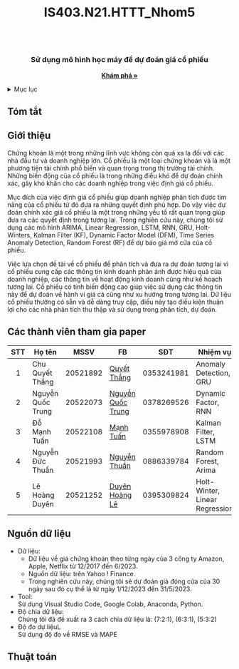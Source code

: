 # <h1 align="center">IS403.N21.HTTT_Nhom5<h1>

  
<!-- PROJECT LOGO -->
<br />
<div align="center">
  <a href="">
  </a>

  <h3 align="center">Sử dụng mô hình học máy để dự đoán giá cổ phiếu</h3>

  <p align="center">
    <a href="https://github.com/QuocTrungNQT/IS403.N21.HTTT_Nhom5"><strong>Khám phá »</strong></a>
  </p>
</div>

  
  
  <!-- TABLE OF CONTENTS -->
<details>
  <summary>Mục lục</summary>
  <ol>
    <li>
      <a href="#abtract">Tóm tắt</a>
    </li>
    <li>
      <a href="#introduce">Giới thiệu</a>
    </li>
    <li><a href="#memeberslist">Danh sách thành viên</a></li>
    <li>
      <a href="#material">Nguồn dữ liệu</a>
    </li>
    <li><a href="#model">Thuật toán</a></li>
  </ol>
</details>
  
  
  <!-- ABOUT THE PROJECT -->
## <h2 id="abstract">Tóm tắt</h2>
## <h2 id="introduce">Giới thiệu</h2>
  <p>Chứng khoán là một trong những lĩnh vực không còn quá xa lạ đối với các nhà đầu tư và doanh nghiệp lớn. Cổ phiếu là một loại chứng khoán và là một phương tiện tài chính phổ biến và quan trọng trong thị trường tài chính. Những biến động của cổ phiếu là trong những điều khó để dự đoán chính xác, gây khó khăn cho các doanh nghiệp trong việc định giá cổ phiếu.</p>
  <p>Mục đích của việc định giá cổ phiếu giúp doanh nghiệp phân tích được tìm năng của cổ phiếu từ đó đưa ra những quyết định phù hợp. Do vậy việc dự đoán chính xác giá cổ phiếu là một trong những yếu tố rất quan trọng giúp đưa ra các quyết định trong tương lai. Trong nghiên cứu này, chúng tôi sử dụng các mô hình ARIMA, Linear Regression, LSTM, RNN, GRU, Holt-Winters, Kalman Filter (KF), Dynamic Factor Model (DFM), Time Series Anomaly Detection, Random Forest (RF) để dự báo giá mở cửa của cổ phiếu.</p>
  <p>Việc lựa chọn đề tài về cổ phiếu để phân tích và đưa ra dự đoán tương lai vì cổ phiếu cung cấp các thông tin kinh doanh phản ánh được hiệu quả của doanh nghiệp, các thông tin về hoạt động kinh doanh cũng như kế hoạch tương lai. Cổ phiếu có tính biến động cao giúp việc sử dụng các thông tin này để dự đoán về hành vi giá cả cũng như xu hướng trong tương lai. Dữ liệu cổ phiếu thường có sẵn và dễ dàng truy cập, điều này tạo điều kiện thuận lợi cho các nhà phân tích thu thập và sử dụng trong phân tích, dự đoán.</p>
<h2 id="memberslist">Các thành viên tham gia paper</h2>
 
| STT| Họ tên            | MSSV     | FB                                                                           |   SĐT     |            Nhiệm vụ            |
|:--:|-------------------|----------|------------------------------------------------------------------------------|-----------|--------------------------------|
| 1  | Chu Quyết Thắng   | 20521892 |[Quyết Thắng](https://www.facebook.com/chuquyetthang2952)                     |0353241981 | Anomaly Detection, GRU         |
| 2  | Nguyễn Quốc Trung | 20522073 |[Nguyễn Quốc Trung](https://www.facebook.com/QuocTrung.0101)                  |0378269526 | Dynamic Factor, RNN            | 
| 3  | Đỗ Mạnh Tuấn      | 20522108 |[Mạnh Tuấn](https://www.facebook.com/23072002td)                              |0355978908 | Kalman Filter, LSTM            |
| 4  | Nguyễn Đức Thuần  | 20521993 |[Nguyễn Thuần](https://www.facebook.com/profile.php?id=100091965523539)       |0886339784 | Random Forest, Arima           |
| 5  | Lê Hoàng Duyên    | 20521252 |[Duyên Hoàng Lê](https://www.facebook.com/profile.php?id=100012111349079)     |0395309824 | Holt-Winter, Linear Regression |
## <h2 id="material">Nguồn dữ liệu</h2>
- Dữ liệu:<br/>
  + Dữ liệu về giá chứng khoán theo từng ngày của 3 công ty Amazon, Apple, Netflix từ 12/2017 đến 6/2023. <br/>
  + Nguồn dữ liệu: trên Yahoo ! Finance. <br/>
  + Trong nghiên cứu này, chúng tôi sẽ dự đoán giá đóng cửa của 30 ngày sau đó cụ thể là từ ngày 1/12/2023 đến 31/5/2023. <br/>
- Tool: <br/>
  Sử dụng Visual Studio Code, Google Colab, Anaconda, Python. <br/>
- Độ chia dữ liệu: <br/>
  Chúng tôi đã đề xuất ra 3 cách chia dữ liệu là: (7:2:1), (6:3:1), (5:3:2) <br/>
- Độ đo dự liệuL <br/>
  Sử dụng độ đo về RMSE và MAPE <br/>
## <h2 id="model">Thuật toán</h2>
